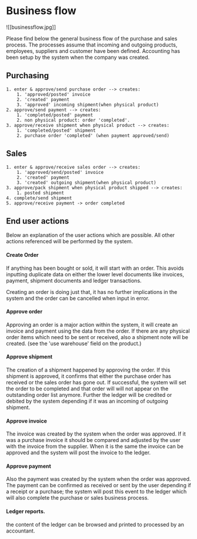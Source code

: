 # Business flow
![[businessflow.jpg]]

Please find below the general business flow of the purchase and sales process. The processes assume that incoming and outgoing products, employees, suppliers and customer have been defined. Accounting has been setup by the system when the company was created.

## Purchasing

	1. enter & approve/send purchase order --> creates:
		1. 'approved/posted' invoice 
		2. 'created' payment
		3. 'approved' incoming shipment(when physical product)
	2. approve/send payment --> creates:
		1. 'completed/posted' payment
		2. non physical product: order 'completed'.
	3. approve/receive shipment when physical product --> creates:
		1. 'completed/posted' shipment
		2. purchase order 'completed' (when payment approved/send)
## Sales

	1. enter & approve/receive sales order --> creates:
		1. 'approved/send/posted' invoice
		2. 'created' payment
		3. 'created' outgoing shipment(when physical product)
	3. approve/pack shipment when physical product shipped --> creates:
		1. posted shipment
	4. complete/send shipment
	5. approve/receive payment -> order completed
	
  
## End user actions

Below an explanation of the user actions which are possible. All other actions referenced will be performed by the system.

#### Create Order

If anything has been bought or sold, it will start with an order. This avoids inputting duplicate data on either the lower level documents like invoices, payment, shipment documents and ledger transactions.

Creating an order is doing just that, it has no further implications in the system and the order can be cancelled when input in error.

#### Approve order

Approving an order is a major action within the system, it will create an invoice and payment using the data from the order. If there are any physical order items which need to be sent or received, also a shipment note will be created. (see the 'use warehouse' field on the product.)

#### Approve shipment

The creation of a shipment happened by approving the order. If this shipment is approved, it confirms that either the purchase order has received or the sales order has gone out. If successful, the system will set the order to be completed and that order will will not appear on the outstanding order list anymore. Further the ledger will be credited or debited by the system depending if it was an incoming of outgoing shipment.

#### Approve invoice

The invoice was created by the system when the order was approved. If it was a purchase invoice it should be compared and adjusted by the user with the invoice from the supplier. When it is the same the invoice can be approved and the system will post the invoice to the ledger.

#### Approve payment

Also the payment was created by the system when the order was approved. The payment can be confirmed as received or sent by the user depending if a receipt or a purchase; the system will post this event to the ledger which will also complete the purchase or sales business process.

#### Ledger reports.

the content of the ledger can be browsed and printed to processed by an accountant.
